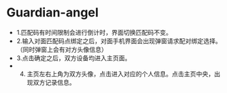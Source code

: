 # Guardian-angel

* 1.匹配码有时间限制会进行倒计时，界面切换匹配码不变。
* 2.输入对面匹配码点绑定之后，对面手机界面会出现弹窗请求配对绑定选择。（同时弹窗上会有对方头像信息）
* 3.点击确定之后，双方设备均进入主页面。
* 4. 主页左右上角为双方头像，点击进入对应的个人信息。点击主页中央，出现双方记录信息。